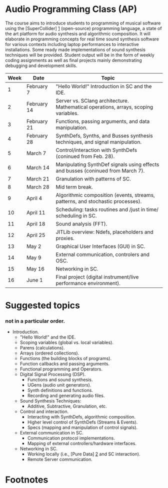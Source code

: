 # Audio Programming Class (AP)
  
  The course aims to introduce students to programming of musical software using
  the [SuperCollider] [1] (open-source) programming language, a state of the art
  platform for audio synthesis and algorithmic composition. It will elaborate in
  programming concepts for real time sound synthesis software for various
  contexts including laptop performances to interactive installations. Some
  ready made implementations of sound synthesis techniques will be provided.
  Student output will be in the form of weekly coding assignments as well as
  final projects mainly demonstrating debugging and development skills.

  | Week | Date         | Topic                                                                                            |
  |------|--------------|--------------------------------------------------------------------------------------------------|
  |    1 | February 7   | "Hello World!" Introduction in SC and the IDE.                                                   |
  |    2 | February  14 | Server vs. SClang architecture. Mathematical operations, arrays, scoping variables.              |
  |    3 | February 21  | Functions, passing arguments, and data manipulation.                                             |
  |    4 | February  28 | SynthDefs, Synths, and Busses synthesis techniques, and signal manipulation.                     |
  |    5 | March 7      | Control/interaction with SynthDefs (coninued from Feb. 28).                                      |
  |    6 | March 14     | Manipulating SynthDef signals using effects and busses (coninued from March 7).                  |
  |    7 | March 21     | Granulation with patterns of SC.                                                                 |
  |    8 | March 28     | Mid term break.                                                                                  |
  |    9 | April 4      | Algorithmic composition (events, streams, patterns, and stochastic processes).                   |
  |   10 | April 11     | Scheduling: tasks routines and /just in time/ scheduling in SC.                                  |
  |   11 | April 18     | Sound analysis (FFT).                                                                            |
  |   12 | April 25     | JITLib overview: Ndefs, placeholders and proxies.                                                |
  |   13 | May 2        | Graphical User Interfaces (GUI) in SC.                                                           |
  |   14 | May 9        | External communication, controlers and OSC.                                                      |
  |   15 | May 16       | Networking in SC.                                                                                |
  |   16 | June 1       | Final project (digital instrument/live performance environment).                                 |

# Suggested topics
### not in a particular order.
  * Introduction.
       * "Hello World!" and the IDE.
       * Scoping variables (global vs. local variables).
       * Parens (calculations).
       * Arrays (ordered collections).
       * Functions (the building blocks of programs).
       * Function callbacks and passing arguments.
       * Functional programming and Operators.
     * Digital Signal Processing (DSP).
       * Functions and sound synthesis.
       * UGens (audio unit generators).
       * Synth definitions and functions.
       * Recording and generating audio files.
     * Sound Synthesis Techniques:
       * Additive, Subtractive, Granulation, etc.
     * Control and interaction.
       * Interacting with SynthDefs, algorithmic composition.
       * Higher level control of SynthDefs (Streams & Events).
       * Specs (mapping and manipulation of control signals).
     * External communication in SC.
       * Communication protocol implementations.
       * Mapping of external controllers/hardware interfaces.
     * Networking in SC.
       * Working locally (i.e., [Pure Data] [2] and SC interaction).
       * Remote Server communication.

# Footnotes
[1]: http://supercollider.github.io/
[2]: https://puredata.info/

